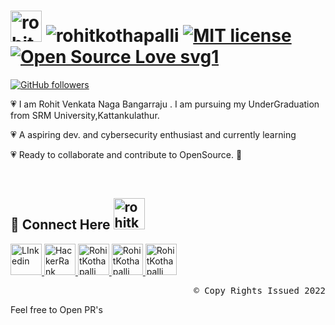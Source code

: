 
<div align="centre" >

 #  <img src="https://emojipedia-us.s3.amazonaws.com/source/skype/289/partying-face_1f973.png" width="50" alt="rohitkothapalli"/> <img src="https://komarev.com/ghpvc/?username=rohitkothapalli&label=DEVELOPER NO." alt="rohitkothapalli" />     [![MIT license](https://img.shields.io/badge/License-MIT-blue.svg)](https://l.mit-license.org/)     [![Open Source Love svg1](https://badges.frapsoft.com/os/v1/open-source.svg?v=103)](https://github.com/rohitkothapalli/open-source-badges/)
 
 [![GitHub followers](https://img.shields.io/github/followers/rohitkothapalli.svg?style=social&label=Followers)](https://github.com/rohitkothapalli?tab=followers)
 

 

 
 
</div>



<div align = "left">

<p> &#128151; I am Rohit Venkata Naga Bangarraju . I am pursuing my UnderGraduation from SRM University,Kattankulathur. </p>
<p> &#128151; A aspiring dev. and cybersecurity enthusiast and currently learning </>
 <p> &#128151; Ready to collaborate and contribute to OpenSource. 🙇‍ </p>  <br/>

 
 </div>

 
 
 
 
 
 ## 💐 Connect Here <img src="https://emojipedia-us.s3.amazonaws.com/source/skype/289/handshake_1f91d.png" width="50"  alt="rohitkothapalli" />
<div align = "centre">
 
<a href="https://www.linkedin.com/in/rohit-kothapalli-079719194/">
  <img align="" alt="LInkedin" width="50px" src="https://raw.githubusercontent.com/peterthehan/peterthehan/master/assets/linkedin.svg" />
</a>
 
<a href="https://www.hackerrank.com/RA1911030010015">
 <img align="" alt="HackerRank" width="50px" src="https://upload.wikimedia.org/wikipedia/commons/thumb/6/6a/Hackerrank_meaningful_logo.svg/216px-Hackerrank_meaningful_logo.svg.png"/>
  
 <a href="https://discord.gg/code">
  <img align="" alt="RohitKothapalli" width="50px" src="https://raw.githubusercontent.com/peterthehan/peterthehan/master/assets/discord.svg" />
</a>
 
 
 <a href="https://www.instagram.com/rohitkothapalli_/">
  <img align="" alt="RohitKothapalli" width="50px" src="https://raw.githubusercontent.com/gist/jemminger/91c69559f5ce1cc45cecc1f2614325c6/raw/809bb0a961444f293a1e65fa4ead494bd93a77c6/instagram.svg" />
</a>
 
 
 
 
 <a href="https://api.whatsapp.com/send?phone=+917569121358&text=Hey%20Rohit">
  <img align="" alt="RohitKothapalli" width="50px" src="https://upload.wikimedia.org/wikipedia/commons/6/6b/WhatsApp.svg" />
</a>
 
 
 
 
 
 
 
 

 
 
 
 

 
 
 
 
 </div>
 



 <p align="right">
  <kbd>&copy Copy Rights Issued 2022</kbd>
  
 </p>
 
 <p> Feel free to Open PR's </p>




  
 

